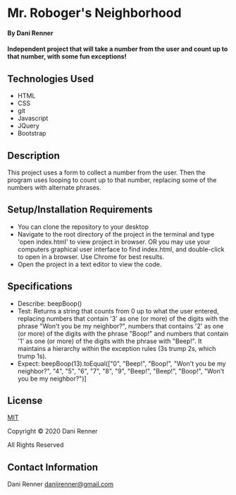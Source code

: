 # Mr. Roboger's Neighborhood 

#### By Dani Renner
#### Independent project that will take a number from the user and count up to that number, with some fun exceptions!


## Technologies Used

* HTML
* CSS
* git
* Javascript
* JQuery
* Bootstrap

## Description

This project uses a form to collect a number from the user. Then the program uses looping to count up to that number, replacing some of the numbers with alternate phrases.

## Setup/Installation Requirements

* You can clone the repository to your desktop
* Navigate to the root directory of the project in the terminal and type 'open index.html' to view project in browser. OR you may use your computers graphical user interface to find index.html, and double-click to open in a browser. Use Chrome for best results.
* Open the project in a text editor to view the code.

## Specifications

* Describe: beepBoop()
* Test: Returns a string that counts from 0 up to what the user entered, replacing numbers that contain '3' as one (or more) of the digits with the phrase "Won't you be my neighbor?", numbers that contains '2' as one (or more) of the digits with the phrase "Boop!" and numbers that contain '1' as one (or more) of the digits with the phrase with "Beep!". It maintains a hierarchy within the exception rules (3s trump 2s, which trump 1s).
* Expect: beepBoop(13).toEqual(["0", "Beep!", "Boop!", "Won't you be my neighbor?", "4", "5", "6", "7", "8", "9", "Beep!", "Beep!", "Boop!", "Won't you be my neighbor?")]

## License

[MIT](https://opensource.org/licenses/MIT)

Copyright © 2020 Dani Renner

All Rights Reserved

## Contact Information

Dani Renner danijrenner@gmail.com